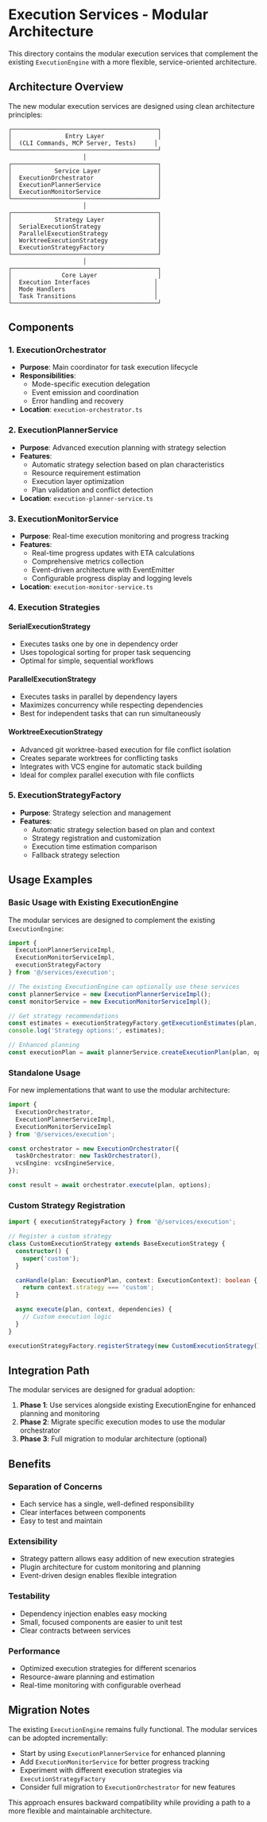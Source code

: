 # Execution Services - Modular Architecture

This directory contains the modular execution services that complement the existing `ExecutionEngine` with a more flexible, service-oriented architecture.

## Architecture Overview

The new modular execution services are designed using clean architecture principles:

```
┌─────────────────────────────────────────┐
│               Entry Layer               │
│  (CLI Commands, MCP Server, Tests)     │
└─────────────────────────────────────────┘
                     │
┌─────────────────────────────────────────┐
│            Service Layer                │
│  ExecutionOrchestrator                  │
│  ExecutionPlannerService                │
│  ExecutionMonitorService                │
└─────────────────────────────────────────┘
                     │
┌─────────────────────────────────────────┐
│            Strategy Layer               │
│  SerialExecutionStrategy                │
│  ParallelExecutionStrategy              │
│  WorktreeExecutionStrategy              │
│  ExecutionStrategyFactory               │
└─────────────────────────────────────────┘
                     │
┌─────────────────────────────────────────┐
│              Core Layer                 │
│  Execution Interfaces                  │
│  Mode Handlers                         │
│  Task Transitions                      │
└─────────────────────────────────────────┘
```

## Components

### 1. ExecutionOrchestrator
- **Purpose**: Main coordinator for task execution lifecycle
- **Responsibilities**:
  - Mode-specific execution delegation
  - Event emission and coordination
  - Error handling and recovery
- **Location**: `execution-orchestrator.ts`

### 2. ExecutionPlannerService
- **Purpose**: Advanced execution planning with strategy selection
- **Features**:
  - Automatic strategy selection based on plan characteristics
  - Resource requirement estimation
  - Execution layer optimization
  - Plan validation and conflict detection
- **Location**: `execution-planner-service.ts`

### 3. ExecutionMonitorService
- **Purpose**: Real-time execution monitoring and progress tracking
- **Features**:
  - Real-time progress updates with ETA calculations
  - Comprehensive metrics collection
  - Event-driven architecture with EventEmitter
  - Configurable progress display and logging levels
- **Location**: `execution-monitor-service.ts`

### 4. Execution Strategies

#### SerialExecutionStrategy
- Executes tasks one by one in dependency order
- Uses topological sorting for proper task sequencing
- Optimal for simple, sequential workflows

#### ParallelExecutionStrategy
- Executes tasks in parallel by dependency layers
- Maximizes concurrency while respecting dependencies
- Best for independent tasks that can run simultaneously

#### WorktreeExecutionStrategy
- Advanced git worktree-based execution for file conflict isolation
- Creates separate worktrees for conflicting tasks
- Integrates with VCS engine for automatic stack building
- Ideal for complex parallel execution with file conflicts

### 5. ExecutionStrategyFactory
- **Purpose**: Strategy selection and management
- **Features**:
  - Automatic strategy selection based on plan and context
  - Strategy registration and customization
  - Execution time estimation comparison
  - Fallback strategy selection

## Usage Examples

### Basic Usage with Existing ExecutionEngine

The modular services are designed to complement the existing `ExecutionEngine`:

```typescript
import {
  ExecutionPlannerServiceImpl,
  ExecutionMonitorServiceImpl,
  executionStrategyFactory
} from '@/services/execution';

// The existing ExecutionEngine can optionally use these services
const plannerService = new ExecutionPlannerServiceImpl();
const monitorService = new ExecutionMonitorServiceImpl();

// Get strategy recommendations
const estimates = executionStrategyFactory.getExecutionEstimates(plan, context);
console.log('Strategy options:', estimates);

// Enhanced planning
const executionPlan = await plannerService.createExecutionPlan(plan, options);
```

### Standalone Usage

For new implementations that want to use the modular architecture:

```typescript
import {
  ExecutionOrchestrator,
  ExecutionPlannerServiceImpl,
  ExecutionMonitorServiceImpl
} from '@/services/execution';

const orchestrator = new ExecutionOrchestrator({
  taskOrchestrator: new TaskOrchestrator(),
  vcsEngine: vcsEngineService,
});

const result = await orchestrator.execute(plan, options);
```

### Custom Strategy Registration

```typescript
import { executionStrategyFactory } from '@/services/execution';

// Register a custom strategy
class CustomExecutionStrategy extends BaseExecutionStrategy {
  constructor() {
    super('custom');
  }

  canHandle(plan: ExecutionPlan, context: ExecutionContext): boolean {
    return context.strategy === 'custom';
  }

  async execute(plan, context, dependencies) {
    // Custom execution logic
  }
}

executionStrategyFactory.registerStrategy(new CustomExecutionStrategy());
```

## Integration Path

The modular services are designed for gradual adoption:

1. **Phase 1**: Use services alongside existing ExecutionEngine for enhanced planning and monitoring
2. **Phase 2**: Migrate specific execution modes to use the modular orchestrator
3. **Phase 3**: Full migration to modular architecture (optional)

## Benefits

### Separation of Concerns
- Each service has a single, well-defined responsibility
- Clear interfaces between components
- Easy to test and maintain

### Extensibility
- Strategy pattern allows easy addition of new execution strategies
- Plugin architecture for custom monitoring and planning
- Event-driven design enables flexible integration

### Testability
- Dependency injection enables easy mocking
- Small, focused components are easier to unit test
- Clear contracts between services

### Performance
- Optimized execution strategies for different scenarios
- Resource-aware planning and estimation
- Real-time monitoring with configurable overhead

## Migration Notes

The existing `ExecutionEngine` remains fully functional. The modular services can be adopted incrementally:

- Start by using `ExecutionPlannerService` for enhanced planning
- Add `ExecutionMonitorService` for better progress tracking
- Experiment with different execution strategies via `ExecutionStrategyFactory`
- Consider full migration to `ExecutionOrchestrator` for new features

This approach ensures backward compatibility while providing a path to a more flexible and maintainable architecture.